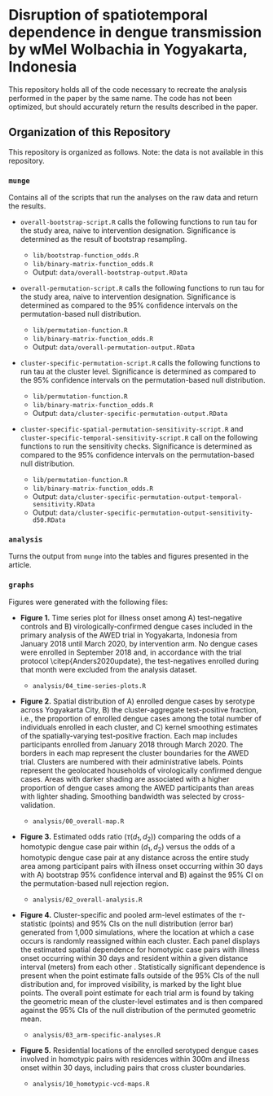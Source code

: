 # Disruption of spatiotemporal dependence in dengue transmission by wMel Wolbachia in Yogyakarta, Indonesia

This repository holds all of the code necessary to recreate the analysis performed in the paper by the same name. The code has not been optimized, but should accurately return the results described in the paper.


## Organization of this Repository
This repository is organized as follows. Note: the data is not available in this repository. 

### `munge`

Contains all of the scripts that run the analyses on the raw data and return the results.

+ `overall-bootstrap-script.R` calls the following functions to run tau for the study area, naive to intervention designation. Significance is determined as the result of bootstrap resampling.
   + `lib/bootstrap-function_odds.R`
   + `lib/binary-matrix-function_odds.R`
   + Output: `data/overall-bootstrap-output.RData` 
   
+ `overall-permutation-script.R` calls the following functions to run tau for the study area, naive to intervention designation. Significance is determined as compared to the 95% confidence intervals on the permutation-based null distribution.
   + `lib/permutation-function.R`
   + `lib/binary-matrix-function_odds.R`
   +  Output: `data/overall-permutation-output.RData`
   
+ `cluster-specific-permutation-script.R` calls the following functions to run tau at the cluster level. Significance is determined as compared to the 95% confidence intervals on the permutation-based null distribution.
   + `lib/permutation-function.R`
   + `lib/binary-matrix-function_odds.R`
   + Output: `data/cluster-specific-permutation-output.RData`
   
+ `cluster-specific-spatial-permutation-sensitivity-script.R` and `cluster-specific-temporal-sensitivity-script.R` call on the following functions to run the sensitivity checks. Significance is determined as compared to the 95% confidence intervals on the permutation-based null distribution.
   + `lib/permutation-function.R`
   + `lib/binary-matrix-function_odds.R`
   + Output: `data/cluster-specific-permutation-output-temporal-sensitivity.RData`
   + Output: `data/cluster-specific-permutation-output-sensitivity-d50.RData`
   
### `analysis`
Turns the output from `munge` into the tables and figures presented in the article.

### `graphs`

Figures were generated with the following files:

+ **Figure 1.** Time series plot for illness onset among A) test-negative controls and B) virologically-confirmed dengue cases included in the primary analysis of the AWED trial in Yogyakarta, Indonesia from January 2018 until March 2020, by intervention arm. No dengue cases were enrolled in September 2018 and, in accordance with the trial protocol \citep{Anders2020update}, the test-negatives enrolled during that month were excluded from the analysis dataset. 
   + `analysis/04_time-series-plots.R`

+ **Figure 2.** Spatial distribution of A) enrolled dengue cases by serotype across Yogyakarta City, B) the cluster-aggregate test-positive fraction, i.e., the proportion of enrolled dengue cases among the total number of individuals enrolled in each cluster, and C) kernel smoothing estimates of the spatially-varying test-positive fraction. Each map includes participants enrolled from January 2018 through March 2020. The borders in each map represent the cluster boundaries for the AWED trial. Clusters are numbered with their administrative labels. Points represent the geolocated households of virologically confirmed dengue cases. Areas with darker shading are associated with a higher proportion of dengue cases among the AWED participants than areas with lighter shading. Smoothing bandwidth was selected by cross-validation.   
   + `analysis/00_overall-map.R`
   
+ **Figure 3.** Estimated odds ratio ($\tau (d_1,d_2)$) comparing the odds of a homotypic dengue case pair within $(d_1,d_2)$ versus the odds of a homotypic dengue case pair at any distance across the entire study area among participant pairs with illness onset occurring within 30 days with A) bootstrap 95\% confidence interval and B) against the 95\% CI on the permutation-based null rejection region.   
   + `analysis/02_overall-analysis.R`
   
+ **Figure 4.** Cluster-specific and pooled arm-level estimates of the $\tau$-statistic (points) and 95\% CIs on the null distribution (error bar) generated from 1,000 simulations, where the location at which a case occurs is randomly reassigned within each cluster. Each panel displays the estimated spatial dependence for homotypic case pairs with illness onset occurring within 30 days and resident within a given distance interval (meters) from each other . Statistically significant dependence is present when the point estimate falls outside of the 95\% CIs of the null distribution and, for improved visibility, is marked by the light blue points. The overall point estimate for each trial arm is found by taking the geometric mean of the cluster-level estimates and is then compared against the 95\% CIs of the null distribution of the permuted geometric mean.   
   + `analysis/03_arm-specific-analyses.R`
   
+ **Figure 5.** Residential locations of the enrolled serotyped dengue cases involved in homotypic pairs with residences within 300m and illness onset within 30 days, including pairs that cross cluster boundaries.   
   + `analysis/10_homotypic-vcd-maps.R`